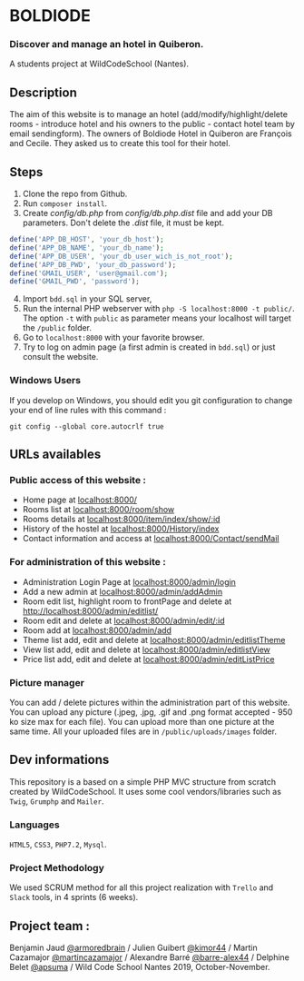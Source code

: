# BOLDIODE
### Discover and manage an hotel in Quiberon.  
A students project at WildCodeSchool (Nantes).

## Description

The aim of this website is to manage an hotel (add/modify/highlight/delete rooms - introduce hotel and his owners to the public - contact hotel team by email sendingform).
The owners of Boldiode Hotel in Quiberon are François and Cecile. They asked us to create this tool for their hotel.



## Steps

1. Clone the repo from Github.
2. Run `composer install`.
3. Create *config/db.php* from *config/db.php.dist* file and add your DB parameters. Don't delete the *.dist* file, it must be kept.
```php
define('APP_DB_HOST', 'your_db_host');
define('APP_DB_NAME', 'your_db_name');
define('APP_DB_USER', 'your_db_user_wich_is_not_root');
define('APP_DB_PWD', 'your_db_password');
define('GMAIL_USER', 'user@gmail.com'); 
define('GMAIL_PWD', 'password');
```

4. Import `bdd.sql` in your SQL server,
5. Run the internal PHP webserver with `php -S localhost:8000 -t public/`. The option `-t` with `public` as parameter means your localhost will target the `/public` folder.
6. Go to `localhost:8000` with your favorite browser.
7. Try to log on admin page (a first admin is created in `bdd.sql`) or just consult the website.

### Windows Users

If you develop on Windows, you should edit you git configuration to change your end of line rules with this command :

`git config --global core.autocrlf true`

## URLs availables

### Public access of this website :
* Home page at [localhost:8000/](localhost:8000/)
* Rooms list at [localhost:8000/room/show](localhost:8000/room/show)
* Rooms details at [localhost:8000/item/index/show/:id](localhost:8000/item/show/2)
* History of the hostel at [localhost:8000/History/index](http://localhost:8000/History/index)
* Contact information and access at [localhost:8000/Contact/sendMail](http://localhost:8000/Contact/sendMail) 

### For administration of this website :
* Administration Login Page at [localhost:8000/admin/login](localhost:8000/admin/login)
* Add a new admin at [localhost:8000/admin/addAdmin](localhost:8000/admin/addAdmin)
* Room edit list, highlight room to frontPage and delete at [http://localhost:8000/admin/editlist/](localhost:8000/admin/editlist/)
* Room edit and delete at [localhost:8000/admin/edit/:id](localhost:8000/admin/edit/1)
* Room add at [localhost:8000/admin/add](localhost:8000/admin/add)
* Theme list add, edit and delete at [localhost:8000/admin/editlistTheme](localhost:8000/admin/editListPrice)
* View list add, edit and delete at [localhost:8000/admin/editlistView](localhost:8000/admin/editlistView)
* Price list add, edit and delete at [localhost:8000/admin/editListPrice](localhost:8000/admin/editListPrice)

### Picture manager
You can add / delete pictures within the administration part of this website. 
You can upload any picture (.jpeg, .jpg, .gif  and .png format accepted - 950 ko size max for each file).
You can upload more than one picture at the same time.
All your uploaded files are in `/public/uploads/images` folder.

## Dev informations
This repository is a based on a simple PHP MVC structure from scratch created by WildCodeSchool.
It uses some cool vendors/libraries such as `Twig`, `Grumphp` and `Mailer`.

### Languages
 `HTML5`, `CSS3`, `PHP7.2`, `Mysql`.
 
### Project Methodology
We used SCRUM method for all this project realization with `Trello` and `Slack` tools, in 4 sprints (6 weeks).
 


## Project team : 
Benjamin Jaud [@armoredbrain](https://github.com/Armoredbrain) / 
Julien Guibert [@kimor44](https://github.com/kimor44) / 
Martin Cazamajor [@martincazamajor](https://github.com/MartinCazamajor) / 
Alexandre Barré [@barre-alex44](https://github.com/barre-alex44) / 
Delphine Belet [@apsuma](https://github.com/apsuma) /
Wild Code School Nantes 2019, October-November. 
